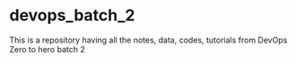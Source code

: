 # devops_batch_2
This is a repository having all the notes, data, codes, tutorials from DevOps Zero to hero batch 2
